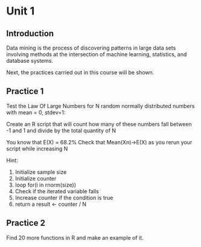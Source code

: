 # Unit 1

## Introduction
Data mining is the process of discovering patterns in large data sets involving methods at the intersection of machine learning, statistics, and database systems.

Next, the practices carried out in this course will be shown.

## Practice 1

Test the Law Of Large Numbers for N random normally distributed numbers with mean = 0, stdev=1:

Create an R script that will count how many of these numbers fall between -1 and 1 and divide
by the total quantity of N

You know that E(X) = 68.2%
Check that Mean(Xn)->E(X) as you rerun your script while increasing N

Hint:
1. Initialize sample size
2. Initialize counter
3. loop for(i in rnorm(size))
4. Check if the iterated variable falls
5. Increase counter if the condition is true
6. return a result <- counter / N

## Practice 2

 Find 20 more functions in R and make an example of it.
